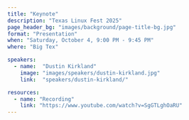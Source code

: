 ```yaml
---
title: "Keynote"
description: "Texas Linux Fest 2025"
page_header_bg: "images/background/page-title-bg.jpg"
format: "Presentation"
when: "Saturday, October 4, 9:00 PM - 9:45 PM"
where: "Big Tex"

speakers:
  - name:  "Dustin Kirkland"
    image: "images/speakers/dustin-kirkland.jpg"
    link:  "speakers/dustin-kirkland/"

resources:
  - name: "Recording"
    link: "https://www.youtube.com/watch?v=SgGTLghOaRU"
---
```

